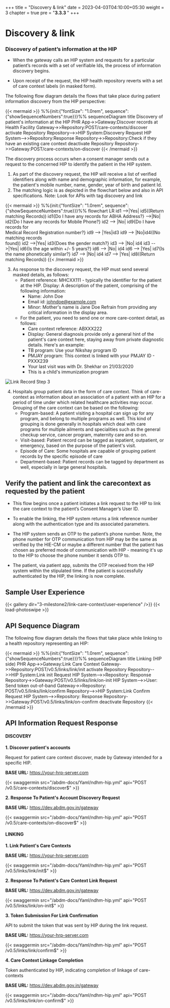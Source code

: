 +++
title = "Discovery & link"
date = 2023-04-03T04:10:00+05:30
weight = 3
chapter = true
pre = "<b>3.3.3 </b>"
+++

# Discovery & link

### **Discovery of patient’s information at the HIP**

- When the gateway calls an HIP system and requests for a particular patient’s records with a set of verifiable Ids, the process of information discovery begins. 

- Upon receipt of the request, the HIP health repository reverts with a set of care context labels (in masked form). 

The following flow diagram details the flows that take place during patient information discovery from the HIP perspective:

{{< mermaid >}}
%%{init:{"fontSize": "1.0rem", sequence":{"showSequenceNumbers":true}}}%%
sequenceDiagram
title Discovery of patient's information at the HIP
PHR App->>Gateway:Discover records at Health Facility
Gateway->>Repository:POST/care-contexts/discover
activate Repository
Repository-->>HIP System:Discovery Request
HIP System-->>Repository:Response
Repository->>Repository:Check if they have an existing care context
deactivate Repository
Repository->>Gateway:POST/care-contexts/on-discover
{{< /mermaid >}}

The discovery process occurs when a consent manager sends out a request to the concerned HIP to identify the patient in the HIP system.

1. As part of the discovery request, the HIP will receive a list of verified identifiers along with name and demographic information, for example, the patient's mobile number, name, gender, year of birth and patient Id.
2. The matching logic is as depicted in the flowchart below and also in API specifications.
Note: Look for APIs with tag discovery and link

{{< mermaid >}}
%%{init:{"fontSize": "1.0rem", sequence":{"showSequenceNumbers":true}}}%%
flowchart LR
id1 -->|Yes| id5((Return<br/>matching Records))
id1{Do I have any records for ABHA Address?} -->|No| id2{Do I have any records for Mobile Phone?}
id2 --> |No| id9{Do I have records for <br/>Medical Record Registration number?}
id9 --> |Yes|id3
id9 --> |No|id4((No<br/>matching records<br/>found))
id2 -->|Yes| id3{Does the gender match?}
id3 --> |No| id4
id3 -->|Yes| id6{Is the age within +/- 5 years?}
id6 --> |No| id4
id6 --> |Yes| id7{Is the name phonetically similar?}
id7 --> |No| id4
id7 --> |Yes| id8((Return<br/>matching Records))
{{< /mermaid >}}


3. As response to the discovery request, the HIP must send several masked details, as follows:
	- Patient reference: MHCXX111 - typically the identifier for the patient at the HIP.
Display: A description of the patient, comprising of the following information:
		- Name: John Doe
		- Email id: johndoe@example.com
		- Minor: Mother's name is Jane Doe
	Refrain from providing any critical information in the display area.
	- For the patient, you need to send one or more care-context detail, as follows:
		- Care context reference: ABXXX222
		- Display: General diagnosis
	provide only a general hint of the patient's care context here, staying away from private diagnostic details. Here's an example:
		- TB program: Use your Nikshay program ID
		- PMJAY program: This context is linked with your PMJAY ID - PXXX239
		- Your last visit was with Dr. Shekhar on 21/03/2020
		- This is a child's immunization program

![Link Record Step 3](/abdm-docs/img/linkrecord-Step3.png)

4. Hospitals group patient data in the form of care context. Think of care-context as information about an association of a patient with an HIP for a period of time under which related healthcare activities may occur. Grouping of the care context can be based on the following:
	- Program-based: A patient visiting a hospital can sign up for any program, and belong to multiple programs as well. This kind of grouping is done generally in hospitals which deal with care programs for multiple ailments and specialities such as the general checkup service, cancer program, maternity care and so on.
	- Visit-based: Patient record can be tagged as inpatient, outpatient, or emergency, based on the purpose of the patient's visit.
	- Episode of Care: Some hospitals are capable of grouping patient records by the specific episode of care
	- Department-based: Patient records can be tagged by department as well, especially in large general hospitals.



## Verify the patient and link the carecontext as requested by the patient

- This flow begins once a patient initiates a link request to the HIP to link the care context to the patient’s Consent Manager’s User ID.

- To enable the linking, the HIP system returns a link reference number along with the authentication type and its associated parameters.

- The HIP system sends an OTP to the patient’s phone number. 
Note, the phone number for OTP communication from HIP may be the same as verified by the HIE-CM or maybe a different number that the patient has chosen as preferred mode of communication with HIP - meaning it's up to the HIP to choose the phone number it sends OTP to. 

- The patient, via patient app, submits the OTP received from the HIP system within the stipulated time. If the patient is successfully authenticated by the HIP, the linking is now complete. 

## Sample User Experience

{{< gallery dir="3-milestone2/link-care-context/user-experience" />}} {{< load-photoswipe >}}

## API Sequence Diagram

The following flow diagram details the flows that take place while linking to a health repository representing an HIP:

{{< mermaid >}}
%%{init:{"fontSize": "1.0rem", sequence":{"showSequenceNumbers":true}}}%%
sequenceDiagram
title Linking (HIP side)
PHR App->>Gateway:Link Care Context
Gateway->>Repository:POST/v0.5/links/link/init
activate Repository
Repository-->>HIP System:Link init Request
HIP System-->>Repository: Response
Repository->>Gateway:POST/v0.5/links/link/on-init
HIP System-->>User: Send token out-of-band
Gateway->>Repository: POST/v0.5/links/link/confirm
Repository-->>HIP System:Link Confirm Request
HIP System-->>Repository: Response
Repository->>Gateway:POST/v0.5/links/link/on-confirm
deactivate Repository
{{< /mermaid >}}

## API Information Request Response 

#### DISCOVERY

**1. Discover patient's accounts**

Request for patient care context discover, made by Gateway intended for a specific HIP.

**BASE URL:** https://your-hrp-server.com

{{< swaggermin src="/abdm-docs/Yaml/ndhm-hip.yml" api="POST /v0.5/care-contexts/discover$" >}}

**2. Response To Patient's Account Discovery Request**

**BASE URL:** https://dev.abdm.gov.in/gateway

{{< swaggermin src="/abdm-docs/Yaml/ndhm-hip.yml" api="POST /v0.5/care-contexts/on-discover$" >}}

#### LINKING

**1. Link Patient's Care Contexts**

**BASE URL:** https://your-hrp-server.com

{{< swaggermin src="/abdm-docs/Yaml/ndhm-hip.yml" api="POST /v0.5/links/link/init$" >}}

**2. Response To Patient's Care Context Link Request**

**BASE URL:** https://dev.abdm.gov.in/gateway

{{< swaggermin src="/abdm-docs/Yaml/ndhm-hip.yml" api="POST /v0.5/links/link/on-init$" >}}

**3. Token Submission For Link Confirmation**

API to submit the token that was sent by HIP during the link request.

**BASE URL:** https://your-hrp-server.com

{{< swaggermin src="/abdm-docs/Yaml/ndhm-hip.yml" api="POST /v0.5/links/link/confirm$" >}}

**4. Care Context Linkage Completion**

Token authenticated by HIP, indicating completion of linkage of care-contexts

**BASE URL:** https://dev.abdm.gov.in/gateway

{{< swaggermin src="/abdm-docs/Yaml/ndhm-hip.yml" api="POST /v0.5/links/link/on-confirm$" >}}

